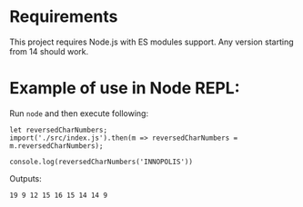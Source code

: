 # Requirements

This project requires Node.js with ES modules support. Any version starting from 14 should work.

# Example of use in Node REPL:

Run `node` and then execute following:

```
let reversedCharNumbers;
import('./src/index.js').then(m => reversedCharNumbers = m.reversedCharNumbers);

console.log(reversedCharNumbers('INNOPOLIS'))
```

Outputs:
```
19 9 12 15 16 15 14 14 9
```
